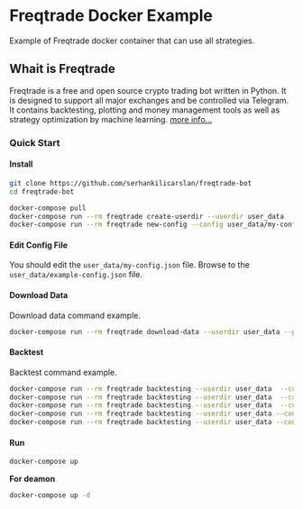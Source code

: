 # Freqtrade Docker Example

Example of Freqtrade docker container that can use all strategies.

## Whait is Freqtrade
Freqtrade is a free and open source crypto trading bot written in Python. It is designed to support all major exchanges and be controlled via Telegram. It contains backtesting, plotting and money management tools as well as strategy optimization by machine learning. [more info...](https://github.com/freqtrade/freqtrade/blob/develop/README.md)

### Quick Start

#### Install
```bash
git clone https://github.com/serhankilicarslan/freqtrade-bot
cd freqtrade-bot

docker-compose pull
docker-compose run --rm freqtrade create-userdir --userdir user_data
docker-compose run --rm freqtrade new-config --config user_data/my-config.json
```

#### Edit Config File

You should edit the `user_data/my-config.json` file.
Browse to the `user_data/example-config.json` file.


#### Download Data
Download data command example.
```bash
docker-compose run --rm freqtrade download-data --userdir user_data --pairs SOL/USDT ETH/USDT BTC/USDT BTCST/USDT STMX/USDT AUTO/USDT --exchange binance --days 5 -t 5m
```

#### Backtest
Backtest command example.
```bash
docker-compose run --rm freqtrade backtesting --userdir user_data  --config user_data/my-config.json --strategy Strategy001
docker-compose run --rm freqtrade backtesting --userdir user_data  --config user_data/my-config.json --strategy Strategy002
docker-compose run --rm freqtrade backtesting --userdir user_data  --config user_data/my-config.json --strategy Strategy003
docker-compose run --rm freqtrade backtesting --userdir user_data --config user_data/my-config.json --strategy Zeus
docker-compose run --rm freqtrade backtesting --userdir user_data --config user_data/my-config.json --strategy wtc
```

#### Run
```bash
docker-compose up
```
**For deamon**
```bash
docker-compose up -d
```

	
